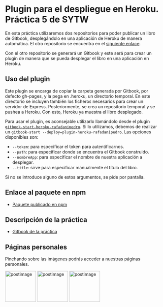 # Plugin para el despliegue en Heroku. Práctica 5 de SYTW

En esta práctica utilizaremos dos repositorios para poder publicar un libro de Gitbook, desplegándolo en una aplicación de Heroku de manera automática. El otro repositorio se encuentra en el [siguiente enlace](https://github.com/ULL-ESIT-SYTW-1617/gitbook-start-heroku-rafadanipedro).

Con el otro repositorio se generará un Gitbook y este será para crear un plugin de manera que se pueda desplegar el libro en una aplicación en Heroku.

## Uso del plugin
Este plugin se encarga de copiar la carpeta generada por Gitbook, por defecto gh-pages, y la pega en .heroku, un directorio temporal. En este directorio se incluyen también los ficheros necesarios para crear un servidor de Express. Posteriormente, se crea un repositorio temporal y se pushea a Heroku.
Con esto, Heroku ya muestra el libro desplegado.

Para usar el plugin, es aconsejable utilizarlo llamándolo desde el plugin [`gitbook-start-heroku-rafadanipedro`](https://www.npmjs.com/package/gitbook-start-heroku-rafadanipedro). Si lo utilizamos, debemos de realizar un `gitbook-start --deploy=plugin-heroku-rafadanipedro`. Las opciones disponibles son:
* `--token`: para especificar el token para autentificarnos.
* `--path`: para especificar donde se encuentra el Gitbook construido.
* `--nombreApp`: para especificar el nombre de nuestra aplicación a desplegar.
* `--title`: sirve para especificar manualmente el título del libro.

Si no se introduce alguno de estos argumentos, se pide por pantalla.

## Enlace al paquete en npm
* [Paquete publicado en npm](https://www.npmjs.com/package/plugin-heroku-rafadanipedro)

## Descripción de la práctica
 * [Gitbook de la práctica](https://casianorodriguezleon.gitbooks.io/ull-esit-1617/content/practicas/practicaplugin2.html)

## Páginas personales

Pinchando sobre las imágenes podrás acceder a nuestras páginas personales.

<a href='https://rafaherrero.github.io' target='_blank'><img src='https://avatars2.githubusercontent.com/u/11819652?v=3&s=400' border='0' alt='postimage' width='100px'/></a> <a href='https://danielramosacosta.github.io/' target='_blank'><img src='https://avatars2.githubusercontent.com/u/11427028?v=3&s=400' border='0' alt='postimage' width='100px'/></a> <a href='https://alu0100505078.github.io/' target='_blank'><img src='https://avatars3.githubusercontent.com/u/14938442?v=3&s=400' border='0' alt='postimage' width='100px'/></a>
